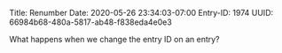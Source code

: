 Title: Renumber
Date: 2020-05-26 23:34:03-07:00
Entry-ID: 1974
UUID: 66984b68-480a-5817-ab48-f838eda4e0e3

What happens when we change the entry ID on an entry?
